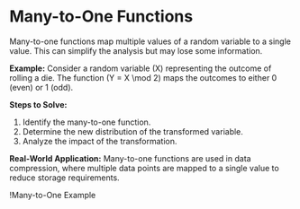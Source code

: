 # Many-to-One Functions

Many-to-one functions map multiple values of a random variable to a single value. This can simplify the analysis but may lose some information.

**Example:**
Consider a random variable \(X\) representing the outcome of rolling a die. The function \(Y = X \mod 2\) maps the outcomes to either 0 (even) or 1 (odd).

**Steps to Solve:**
1. Identify the many-to-one function.
2. Determine the new distribution of the transformed variable.
3. Analyze the impact of the transformation.

**Real-World Application:**
Many-to-one functions are used in data compression, where multiple data points are mapped to a single value to reduce storage requirements.

!Many-to-One Example
